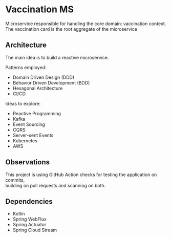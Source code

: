 # Vaccination MS

Microservice responsible for handling the core domain: vaccination context.  
The vaccination card is the root aggregate of the microservice

## Architecture
The main idea is to build a reactive microservice.

Patterns employed:
- Domain Driven Design (DDD)
- Behavior Driven Development (BDD)
- Hexagonal Architecture
- CI/CD

Ideas to explore:
- Reactive Programming
- Kafka
- Event Sourcing
- CQRS
- Server-sent Events
- Kubernetes
- AWS

## Observations
This project is using GitHub Action checks for testing the application on commits,  
building on pull requests and scanning on both.

## Dependencies
- Kotlin
- Spring WebFlux
- Spring Actuator
- Spring Cloud Stream
